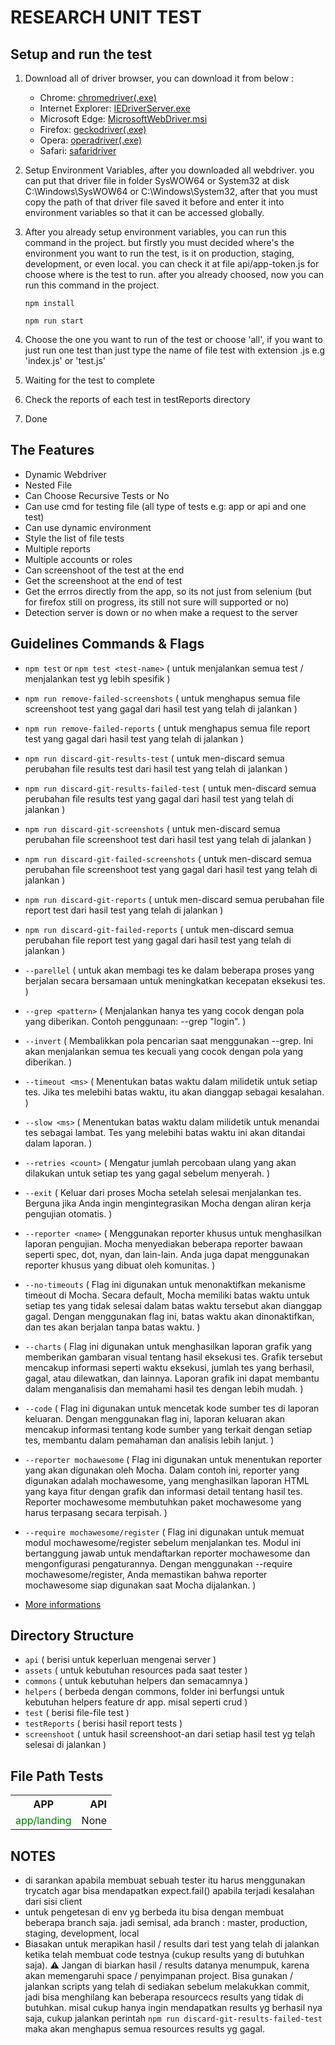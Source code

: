 # RESEARCH UNIT TEST

## Setup and run the test
1. Download all of driver browser, you can download it from below :
    - Chrome: [chromedriver(.exe)](http://chromedriver.storage.googleapis.com/index.html)
    - Internet Explorer: [IEDriverServer.exe](https://www.selenium.dev/downloads)
    - Microsoft Edge: [MicrosoftWebDriver.msi](http://go.microsoft.com/fwlink/?LinkId=619687)
    - Firefox: [geckodriver(.exe)](https://github.com/mozilla/geckodriver/releases)
    - Opera: [operadriver(.exe)](https://github.com/operasoftware/operachromiumdriver/releases)
    - Safari: [safaridriver](https://developer.apple.com/library/prerelease/content/releasenotes/General/WhatsNewInSafari/Articles/Safari_10_0.html#//apple_ref/doc/uid/TP40014305-CH11-DontLinkElementID_28)

2. Setup Environment Variables, after you downloaded all webdriver. you can put that driver file in folder SysWOW64 or System32 at disk C:\Windows\SysWOW64 or C:\Windows\System32,
after that you must copy the path of that driver file saved it before and enter it into environment variables so that it can be accessed globally.

3. After you already setup environment variables, you can run this command in the project. but firstly you must decided where's the environment you want to run the test, is it on production, staging, development, or even local. you can check it at file api/app-token.js for choose where is the test to run. after you already choosed, now you can run this command in the project.

    ```
    npm install
    ```

    ```
    npm run start
    ```

4. Choose the one you want to run of the test or choose 'all', if you want to just run one test than just type the name of file test with extension .js e.g 'index.js' or 'test.js'
5. Waiting for the test to complete
6. Check the reports of each test in testReports directory 
7. Done

## The Features
- Dynamic Webdriver
- Nested File
- Can Choose Recursive Tests or No
- Can use cmd for testing file (all type of tests e.g: app or api and one test)
- Can use dynamic environment
- Style the list of file tests
- Multiple reports 
- Multiple accounts or roles
- Can screenshoot of the test at the end
- Get the screenshoot at the end of test
- Get the errros directly from the app, so its not just from selenium (but for firefox still on progress, its still not sure will supported or no)
- Detection server is down or no when make a request to the server

## Guidelines Commands & Flags
- `npm test` or `npm test <test-name>` ( untuk menjalankan semua test / menjalankan test yg lebih spesifik )
- `npm run remove-failed-screenshots` ( untuk menghapus semua file screenshoot test yang gagal dari hasil test yang telah di jalankan )
- `npm run remove-failed-reports` ( untuk menghapus semua file report test yang gagal dari hasil test yang telah di jalankan )
- `npm run discard-git-results-test` ( untuk men-discard semua perubahan file results test dari hasil test yang telah di jalankan )
- `npm run discard-git-results-failed-test` ( untuk men-discard semua perubahan file results test yang gagal dari hasil test yang telah di jalankan )
- `npm run discard-git-screenshots` ( untuk men-discard semua perubahan file screenshoot test dari hasil test yang telah di jalankan )
- `npm run discard-git-failed-screenshots` ( untuk men-discard semua perubahan file screenshoot test yang gagal dari hasil test yang telah di jalankan )
- `npm run discard-git-reports` ( untuk men-discard semua perubahan file report test dari hasil test yang telah di jalankan )
- `npm run discard-git-failed-reports` ( untuk men-discard semua perubahan file report test yang gagal dari hasil test yang telah di jalankan )
- `--parellel` ( untuk akan membagi tes ke dalam beberapa proses yang berjalan secara bersamaan untuk meningkatkan kecepatan eksekusi tes. )
- `--grep <pattern>` ( Menjalankan hanya tes yang cocok dengan pola yang diberikan. Contoh penggunaan: --grep "login". )
- `--invert` ( Membalikkan pola pencarian saat menggunakan --grep. Ini akan menjalankan semua tes kecuali yang cocok dengan pola yang diberikan. )
- `--timeout <ms>` ( Menentukan batas waktu dalam milidetik untuk setiap tes. Jika tes melebihi batas waktu, itu akan dianggap sebagai kesalahan. )
- `--slow <ms>` ( Menentukan batas waktu dalam milidetik untuk menandai tes sebagai lambat. Tes yang melebihi batas waktu ini akan ditandai dalam laporan. )
- `--retries <count>` ( Mengatur jumlah percobaan ulang yang akan dilakukan untuk setiap tes yang gagal sebelum menyerah. )
- `--exit` ( Keluar dari proses Mocha setelah selesai menjalankan tes. Berguna jika Anda ingin mengintegrasikan Mocha dengan aliran kerja pengujian otomatis. )
- `--reporter <name>` ( Menggunakan reporter khusus untuk menghasilkan laporan pengujian. Mocha menyediakan beberapa reporter bawaan seperti spec, dot, nyan, dan lain-lain. Anda juga dapat menggunakan reporter khusus yang dibuat oleh komunitas. )
- `--no-timeouts` ( Flag ini digunakan untuk menonaktifkan mekanisme timeout di Mocha. Secara default, Mocha memiliki batas waktu untuk setiap tes yang tidak selesai dalam batas waktu tersebut akan dianggap gagal. Dengan menggunakan flag ini, batas waktu akan dinonaktifkan, dan tes akan berjalan tanpa batas waktu. )
- `--charts` ( Flag ini digunakan untuk menghasilkan laporan grafik yang memberikan gambaran visual tentang hasil eksekusi tes. Grafik tersebut mencakup informasi seperti waktu eksekusi, jumlah tes yang berhasil, gagal, atau dilewatkan, dan lainnya. Laporan grafik ini dapat membantu dalam menganalisis dan memahami hasil tes dengan lebih mudah. )
- `--code` ( Flag ini digunakan untuk mencetak kode sumber tes di laporan keluaran. Dengan menggunakan flag ini, laporan keluaran akan mencakup informasi tentang kode sumber yang terkait dengan setiap tes, membantu dalam pemahaman dan analisis lebih lanjut. )
- `--reporter mochawesome` ( Flag ini digunakan untuk menentukan reporter yang akan digunakan oleh Mocha. Dalam contoh ini, reporter yang digunakan adalah mochawesome, yang menghasilkan laporan HTML yang kaya fitur dengan grafik dan informasi detail tentang hasil tes. Reporter mochawesome membutuhkan paket mochawesome yang harus terpasang secara terpisah. )
- `--require mochawesome/register` ( Flag ini digunakan untuk memuat modul mochawesome/register sebelum menjalankan tes. Modul ini bertanggung jawab untuk mendaftarkan reporter mochawesome dan mengonfigurasi pengaturannya. Dengan menggunakan --require mochawesome/register, Anda memastikan bahwa reporter mochawesome siap digunakan saat Mocha dijalankan. )

- [More informations](https://mochajs.org/#features)

## Directory Structure
- `api` ( berisi untuk keperluan mengenai server )
- `assets` ( untuk kebutuhan resources pada saat tester )
- `commons` ( untuk kebutuhan helpers dan semacamnya )
- `helpers` ( berbeda dengan commons, folder ini berfungsi untuk kebutuhan helpers feature dr app. misal seperti crud )
- `test` ( berisi file-file test )
- `testReports` ( berisi hasil report tests )
- `screenshoot` ( untuk hasil screenshoot-an dari setiap hasil test yg telah selesai di jalankan )

## File Path Tests
<table>
  <tbody>
    <tr>
      <th align="center">APP</th>
      <th align="right">API</th>
    </tr>
    <tr>
      <td style="color: green;">app/landing</td>
      <td>None</td>
    </tr>
  </tbody>
</table>

## NOTES
- di sarankan apabila membuat sebuah tester itu harus menggunakan trycatch agar bisa mendapatkan expect.fail() apabila terjadi kesalahan dari sisi client
- untuk pengetesan di env yg berbeda itu bisa dengan membuat beberapa branch saja. jadi semisal, ada branch : master, production, staging, development, local
- Biasakan untuk merapikan hasil / results dari test yang telah di jalankan ketika telah membuat code testnya (cukup results yang di butuhkan saja). ⚠  Jangan di biarkan hasil / results datanya menumpuk, karena akan memengaruhi space / penyimpanan project. Bisa gunakan / jalankan scripts yang telah di sediakan sebelum melakukkan commit, jadi bisa menghilang kan beberapa resourcecs results yang tidak di butuhkan. misal cukup hanya ingin mendapatkan results yg berhasil nya saja, cukup jalankan perintah `npm run discard-git-results-failed-test` maka akan menghapus semua resources results yg gagal.  
